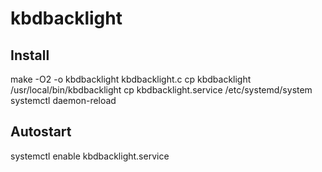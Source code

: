 # kbdbacklight

## Install
make -O2 -o kbdbacklight kbdbacklight.c
cp kbdbacklight /usr/local/bin/kbdbacklight
cp kbdbacklight.service /etc/systemd/system
systemctl daemon-reload

## Autostart
systemctl enable kbdbacklight.service
